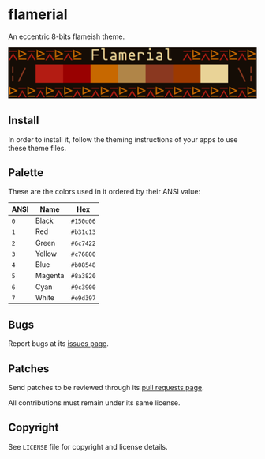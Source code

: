 # flamerial
An eccentric 8-bits flameish theme.

![](preview.png)

## Install
In order to install it, follow the theming instructions of your apps to use
these theme files.

## Palette
These are the colors used in it ordered by their ANSI value:

| ANSI | Name    | Hex       |
| ---- | ------- | --------- |
| `0`  | Black   | `#150d06` |
| `1`  | Red     | `#b31c13` |
| `2`  | Green   | `#6c7422` |
| `3`  | Yellow  | `#c76800` |
| `4`  | Blue    | `#b08548` |
| `5`  | Magenta | `#8a3820` |
| `6`  | Cyan    | `#9c3900` |
| `7`  | White   | `#e9d397` |

## Bugs
Report bugs at its [issues page](https://github.com/skippyr/flamerial/issues).

## Patches
Send patches to be reviewed through its [pull requests page](https://github.com/skippyr/flamerial/pulls).

All contributions must remain under its same license.

## Copyright
See `LICENSE` file for copyright and license details.
